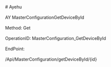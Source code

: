 <br>#     Ayehu</br>
<br>AY MasterConfigurationGetDeviceById</br>
<br>Method: Get</br>
<br>OperationID: MasterConfiguration_GetDeviceById</br>
<br>EndPoint:</br>
<br>/Api/MasterConfiguration/getDeviceById/{id}</br>
